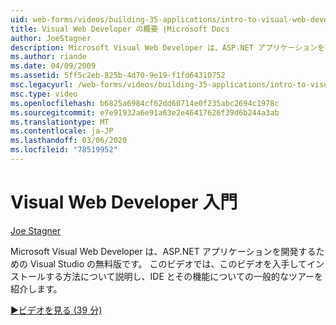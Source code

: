 ```yaml
---
uid: web-forms/videos/building-35-applications/intro-to-visual-web-developer
title: Visual Web Developer の概要 |Microsoft Docs
author: JoeStagner
description: Microsoft Visual Web Developer は、ASP.NET アプリケーションを開発するための Visual Studio の無料版です。 このビデオでは、これを入手してインストールする方法について説明します。
ms.author: riande
ms.date: 04/09/2009
ms.assetid: 5ff5c2eb-825b-4d70-9e19-f1fd64310752
msc.legacyurl: /web-forms/videos/building-35-applications/intro-to-visual-web-developer
msc.type: video
ms.openlocfilehash: b6825a6984cf62dd60714e0f235abc2694c1978c
ms.sourcegitcommit: e7e91932a6e91a63e2e46417626f39d6b244a3ab
ms.translationtype: MT
ms.contentlocale: ja-JP
ms.lasthandoff: 03/06/2020
ms.locfileid: "78519952"
---
```

# <a name="intro-to-visual-web-developer"></a>Visual Web Developer 入門

[Joe Stagner](https://github.com/JoeStagner)

Microsoft Visual Web Developer は、ASP.NET アプリケーションを開発するための Visual Studio の無料版です。 このビデオでは、このビデオを入手してインストールする方法について説明し、IDE とその機能についての一般的なツアーを紹介します。

[&#9654;ビデオを見る (39 分)](https://channel9.msdn.com/Blogs/ASP-NET-Site-Videos/intro-to-visual-web-developer)
